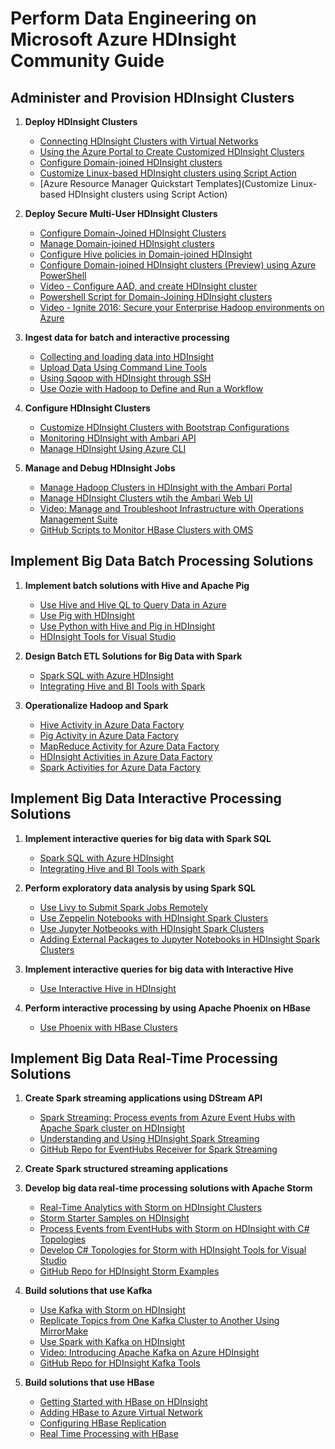 # Perform Data Engineering on Microsoft Azure HDInsight Community Guide

## Administer and Provision HDInsight Clusters

1. **Deploy HDInsight Clusters**

	- [Connecting HDInsight Clusters with Virtual Networks](https://docs.microsoft.com/en-us/azure/hdinsight/hdinsight-extend-hadoop-virtual-network)
	- [Using the Azure Portal to Create Customized HDInsight Clusters](https://blogs.msdn.microsoft.com/cindygross/2015/02/26/create-hdinsight-cluster-in-azure-portal/)
	- [Configure Domain-joined HDInsight clusters](https://docs.microsoft.com/en-us/azure/hdinsight/hdinsight-domain-joined-configure)
	- [Customize Linux-based HDInsight clusters using Script Action](https://docs.microsoft.com/en-us/azure/hdinsight/hdinsight-hadoop-customize-cluster-linux)
	- [Azure Resource Manager Quickstart Templates](Customize Linux-based HDInsight clusters using Script Action)

2. **Deploy Secure Multi-User HDInsight Clusters**

	-  [Configure Domain-Joined HDInsight Clusters](https://docs.microsoft.com/en-us/azure/hdinsight/hdinsight-domain-joined-configure)
	-  [Manage Domain-joined HDInsight clusters](https://docs.microsoft.com/en-us/azure/hdinsight/hdinsight-domain-joined-manage)
	-  [Configure Hive policies in Domain-joined HDInsight](https://docs.microsoft.com/en-us/azure/hdinsight/hdinsight-domain-joined-run-hive)
	-  [Configure Domain-joined HDInsight clusters (Preview) using Azure PowerShell](https://docs.microsoft.com/en-us/azure/hdinsight/hdinsight-domain-joined-configure-use-powershell)
	-  [Video - Configure AAD, and create HDInsight cluster](https://www.youtube.com/watch?v=D1_pGdTiicY)
	-  [Powershell Script for Domain-Joining HDInsight clusters](https://github.com/HDInsight/DomainJoinedHDInsight)
	-  [Video - Ignite 2016: Secure your Enterprise Hadoop environments on Azure](https://myignite.microsoft.com/videos/3102)

3. **Ingest data for batch and interactive processing**

	-  [Collecting and loading data into HDInsight](https://msdn.microsoft.com/en-us/library/dn749794.aspx)
	-  [Upload Data Using Command Line Tools](https://docs.microsoft.com/en-us/azure/hdinsight/hdinsight-upload-data)
	-  [Using Sqoop with HDInsight through SSH](https://docs.microsoft.com/en-us/azure/hdinsight/hdinsight-use-sqoop-mac-linux)
	-  [Use Oozie with Hadoop to Define and Run a Workflow](https://docs.microsoft.com/en-us/azure/hdinsight/hdinsight-use-oozie-linux-mac)

4. **Configure HDInsight Clusters**

	-  [Customize HDInsight Clusters with Bootstrap Configurations](https://docs.microsoft.com/en-us/azure/hdinsight/hdinsight-hadoop-customize-cluster-bootstrap)
	-  [Monitoring HDInsight with Ambari API](https://docs.microsoft.com/en-us/azure/hdinsight/hdinsight-monitor-use-ambari-api)
	-  [Manage HDInsight Using Azure CLI](https://docs.microsoft.com/en-us/azure/hdinsight/hdinsight-administer-use-command-line)

5. **Manage and Debug HDInsight Jobs**

	-  [Manage Hadoop Clusters in HDInsight with the Ambari Portal](https://docs.microsoft.com/en-us/azure/hdinsight/hdinsight-administer-use-portal-linux)
	-  [Manage HDInsight Clusters wtih the Ambari Web UI](https://docs.microsoft.com/en-us/azure/hdinsight/hdinsight-hadoop-manage-ambari)
	- [Video: Manage and Troubleshoot Infrastructure with Operations Management Suite](https://www.youtube.com/watch?v=n9RBu02fnmk)
	- [GitHub Scripts to Monitor HBase Clusters with OMS](https://github.com/Azure/hbase-utils)

## Implement Big Data Batch Processing Solutions

1. **Implement batch solutions with Hive and Apache Pig**

	- [Use Hive and Hive QL to Query Data in Azure](https://docs.microsoft.com/en-us/azure/hdinsight/hdinsight-use-hive)
	- [Use Pig with HDInsight](https://docs.microsoft.com/en-us/azure/hdinsight/hdinsight-use-pig)
	- [Use Python with Hive and Pig in HDInsight](https://docs.microsoft.com/en-us/azure/hdinsight/hdinsight-python)
	- [HDInsight Tools for Visual Studio](https://docs.microsoft.com/en-us/azure/hdinsight/hdinsight-hadoop-visual-studio-tools-get-started)

2. **Design Batch ETL Solutions for Big Data with Spark**

	- [Spark SQL with Azure HDInsight](https://docs.microsoft.com/en-us/azure/hdinsight/hdinsight-apache-spark-jupyter-spark-sql)
	- [Integrating Hive and BI Tools with Spark](https://docs.microsoft.com/en-us/azure/hdinsight/hdinsight-apache-spark-use-bi-tools)

3. **Operationalize Hadoop and Spark**

	- [Hive Activity in Azure Data Factory](https://docs.microsoft.com/en-us/azure/data-factory/data-factory-hive-activity)
	- [Pig Activity in Azure Data Factory](https://docs.microsoft.com/en-us/azure/data-factory/data-factory-pig-activity)
	- [MapReduce Activity for Azure Data Factory](https://docs.microsoft.com/en-us/azure/data-factory/data-factory-map-reduce)
	- [HDInsight Activities in Azure Data Factory](https://docs.microsoft.com/en-us/azure/data-factory/data-factory-data-transformation-activities)
	- [Spark Activities for Azure Data Factory](https://docs.microsoft.com/en-us/azure/data-factory/data-factory-spark)

## Implement Big Data Interactive Processing Solutions

1. **Implement interactive queries for big data with Spark SQL**

	- [Spark SQL with Azure HDInsight](https://docs.microsoft.com/en-us/azure/hdinsight/hdinsight-apache-spark-jupyter-spark-sql)
	- [Integrating Hive and BI Tools with Spark](https://docs.microsoft.com/en-us/azure/hdinsight/hdinsight-apache-spark-use-bi-tools)
2. **Perform exploratory data analysis by using Spark SQL**
	- [Use Livy to Submit Spark Jobs Remotely](https://docs.microsoft.com/en-us/azure/hdinsight/hdinsight-apache-spark-livy-rest-interface)
	- [Use Zeppelin Notebooks with HDInsight Spark Clusters](https://docs.microsoft.com/en-us/azure/hdinsight/hdinsight-apache-spark-zeppelin-notebook)
	- [Use Jupyter Notbeooks with HDInsight Spark Clusters](https://docs.microsoft.com/en-us/azure/hdinsight/hdinsight-apache-spark-jupyter-notebook-kernels)
	- [Adding External Packages to Jupyter Notebooks in HDInsight Spark Clusters](https://docs.microsoft.com/en-us/azure/hdinsight/hdinsight-apache-spark-jupyter-notebook-use-external-packages)
3. **Implement interactive queries for big data with Interactive Hive**
	- [Use Interactive Hive in HDInsight](https://docs.microsoft.com/en-us/azure/hdinsight/hdinsight-hadoop-use-interactive-hive)
4. **Perform interactive processing by using Apache Phoenix on HBase**
	- [Use Phoenix with HBase Clusters](https://docs.microsoft.com/en-us/azure/hdinsight/hdinsight-hbase-phoenix-squirrel-linux)


## Implement Big Data Real-Time Processing Solutions

1. **Create Spark streaming applications using DStream API**

	- [Spark Streaming: Process events from Azure Event Hubs with Apache Spark cluster on HDInsight](https://docs.microsoft.com/en-us/azure/hdinsight/hdinsight-apache-spark-eventhub-streaming)
	- [Understanding and Using HDInsight Spark Streaming](https://blogs.msdn.microsoft.com/shanyu/2015/09/18/understanding-and-using-hdinsight-spark-streaming/)
	- [GitHub Repo for EventHubs Receiver for Spark Streaming](https://github.com/hdinsight/spark-eventhubs)

2. **Create Spark structured streaming applications**


3. **Develop big data real-time processing solutions with Apache Storm**

	- [Real-Time Analytics with Storm on HDInsight Clusters](https://docs.microsoft.com/en-us/azure/hdinsight/hdinsight-storm-overview)
	- [Storm Starter Samples on HDInsight](https://docs.microsoft.com/en-us/azure/hdinsight/hdinsight-apache-storm-tutorial-get-started)
	- [Process Events from EventHubs with Storm on HDInsight with C# Topologies](https://docs.microsoft.com/en-us/azure/hdinsight/hdinsight-storm-develop-csharp-event-hub-topology)
	- [Develop C# Topologies for Storm with HDInsight Tools for Visual Studio](https://docs.microsoft.com/en-us/azure/hdinsight/hdinsight-storm-develop-csharp-visual-studio-topology)
	- [GitHub Repo for HDInsight Storm Examples](https://github.com/hdinsight/hdinsight-storm-examples)

4. **Build solutions that use Kafka**

	- [Use Kafka with Storm on HDInsight](https://azure.microsoft.com/en-us/resources/samples/hdinsight-storm-java-kafka/)
	- [Replicate Topics from One Kafka Cluster to Another Using MirrorMake](https://docs.microsoft.com/en-us/azure/hdinsight/hdinsight-apache-kafka-mirroring)
	- [Use Spark with Kafka on HDInsight](https://docs.microsoft.com/en-us/azure/hdinsight/hdinsight-apache-spark-with-kafka)
	- [Video: Introducing Apache Kafka on Azure HDInsight](https://channel9.msdn.com/Shows/Azure-Friday/Introducing-Apache-Kafka-on-Azure-HDInsight)
	- [GitHub Repo for HDInsight Kafka Tools](https://github.com/hdinsight/hdinsight-kafka-tools)


5. **Build solutions that use HBase**

	- [Getting Started with HBase on HDInsight](https://docs.microsoft.com/en-us/azure/hdinsight/hdinsight-hbase-tutorial-get-started)
	- [Adding HBase to Azure Virtual Network](https://docs.microsoft.com/en-us/azure/hdinsight/hdinsight-hbase-provision-vnet)
	- [Configuring HBase Replication](https://docs.microsoft.com/en-us/azure/hdinsight/hdinsight-hbase-replication)
	- [Real Time Processing with HBase](https://docs.microsoft.com/en-us/azure/hdinsight/hdinsight-hbase-analyze-twitter-sentiment)